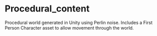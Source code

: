 # Procedural_content

Procedural world generated in Unity using Perlin noise. Includes a First Person Character asset to allow movement through the world.
